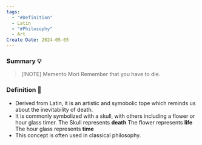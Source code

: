 ```yaml
---
tags:
  - "#Definition"
  - Latin
  - "#Philosophy"
  - Art
Create Date: 2024-05-05
---
```

### Summary 💡

> [!NOTE] Memento Mori
> Remember that you have to die.

### Definition 📖
- Derived from Latin, it is an artistic and symobolic tope which reminds us about the inevitability of death.
- It is commonly symbolized with a skull, with others including a flower or hour glass timer.
	The Skull represents **death**
	The flower represents **life**
	The hour glass represents **time**
- This concept is often used in classical philosophy.

